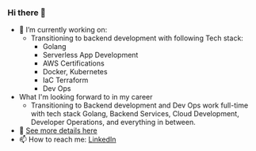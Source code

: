 ### Hi there 👋

- 🔭 I’m currently working on:
  - Transitioning to backend development with following Tech stack:
    - Golang
    - Serverless App Development 
    - AWS Certifications
    - Docker, Kubernetes 
    - IaC Terraform
    - Dev Ops
- What I'm looking forward to in my career
  - Transitioning to Backend development and Dev Ops work full-time with tech stack Golang, Backend Services, Cloud Development, Developer Operations, and everything in between.
- 💼 [See more details here](https://github.com/bhavik3210/bhavik3210/blob/main/RESUME.md)
- 📫 How to reach me: [LinkedIn](https://www.linkedin.com/in/bhavik3210)
